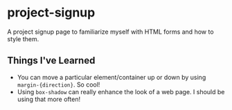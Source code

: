 # project-signup
A project signup page to familiarize myself with HTML forms and how to style them.

## Things I've Learned
- You can move a particular element/container up or down by using `margin-{direction}`. So cool!
- Using `box-shadow` can really enhance the look of a web page. I should be using that more often!
